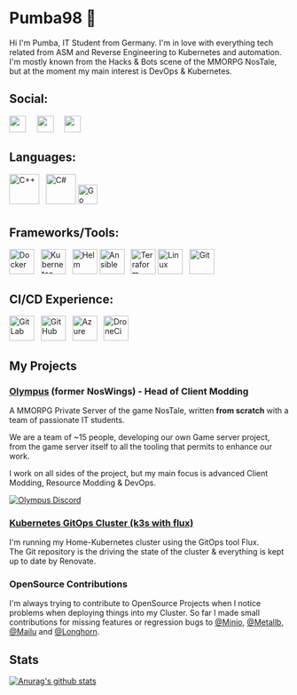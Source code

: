 # Pumba98 🤘

Hi I'm Pumba, IT Student from Germany. I'm in love with everything tech related from ASM and Reverse Engineering to Kubernetes and automation.
I'm mostly known from the Hacks & Bots scene of the MMORPG NosTale, but at the moment my main interest is DevOps & Kubernetes.

## Social:

<a href="https://github.com/Pumba98"><img src="https://img.shields.io/badge/-@Pumba98-%23181717?style=flat-square&logo=github" height="30"></a> &nbsp; &nbsp;
<a href="https://gitlab.com/Pumba98"><img src="https://img.shields.io/badge/-@Pumba98-orange?style=flat-square&logo=gitlab" height="30"></a> &nbsp; &nbsp;
<a href="https://discordapp.com/users/276439816906866689/"><img src="https://img.shields.io/badge/-%40pumba98-%232c2f33?style=flat-square&logo=discord" height="30"></a>

## Languages:

<img height="54" alt="C++" src="https://upload.wikimedia.org/wikipedia/commons/thumb/1/18/ISO_C%2B%2B_Logo.svg/2000px-ISO_C%2B%2B_Logo.svg.png"> &nbsp;
<img height="54" alt="C#" src="https://iconape.com/wp-content/png_logo_vector/csharp-logo.png">
<img height="35" alt="Go" src="https://upload.wikimedia.org/wikipedia/commons/thumb/0/05/Go_Logo_Blue.svg/1280px-Go_Logo_Blue.svg.png" style="margin-bottom: 10px">

## Frameworks/Tools:

<img height="45" alt="Docker" src="https://cdn.iconscout.com/icon/free/png-512/docker-11-1175228.png"> &nbsp;
<img height="45" alt="Kubernetes" src="https://kubernetes.io/images/favicon.png"> &nbsp;
<img height="45" alt="Helm" src="https://cncf-branding.netlify.app/img/projects/helm/icon/color/helm-icon-color.png">
<img height="45" alt="Ansible" src="https://images.squarespace-cdn.com/content/v1/5caf4259c46f6d28739b09b0/1558616309157-QJE3179D6V6WYBNUR301/ke17ZwdGBToddI8pDm48kKXbTL5U8xV7KgHrzqU-XYBZw-zPPgdn4jUwVcJE1ZvWEtT5uBSRWt4vQZAgTJucoTqqXjS3CfNDSuuf31e0tVHYShtqp9p317BEUKra4SA7joXG0jEu6ntXNgZ58T98lRur-lC0WofN0YB1wFg-ZW0/ansible_circleA_red.png"> &nbsp;
<img height="45" alt="Terraform" src="https://i.pinimg.com/originals/28/ec/74/28ec7440a57536eebad2931517aa1cce.png">
<img height="45" alt="Linux" src="https://upload.wikimedia.org/wikipedia/commons/thumb/f/f1/Icons8_flat_linux.svg/2000px-Icons8_flat_linux.svg.png"> &nbsp;
<img height="45" alt="Git" src="https://upload.wikimedia.org/wikipedia/commons/thumb/3/3f/Git_icon.svg/768px-Git_icon.svg.png"> &nbsp;

## CI/CD Experience:

<img height="45" alt="GitLab" src="https://cdn.icon-icons.com/icons2/2415/PNG/512/gitlab_original_logo_icon_146503.png"> &nbsp;
<img height="45" alt="GitHub" src="https://cdn-icons-png.flaticon.com/512/25/25231.png"> &nbsp;
<img height="45" alt="Azure" src="https://avatars2.githubusercontent.com/ml/1303?s=140&v=4"> &nbsp;
<img height="45" alt="DroneCi" src="https://www.trion.de/news/2021/01/28/drone-pipeline-global-variable/drone-logo.png"> &nbsp;

## My Projects

### [Olympus](https://wiki.olympusgg.com) (former NosWings) - Head of Client Modding

A MMORPG Private Server of the game NosTale, written **from scratch** with a team of passionate IT students.

We are a team of ~15 people, developing our own Game server project, from the game server itself to all the tooling that permits to enhance our work.

I work on all sides of the project, but my main focus is advanced Client Modding, Resource Modding & DevOps.

<a href="https://discord.gg/RUk4r4T"><img alt="Olympus Discord" src="https://discordapp.com/api/guilds/468831707877867530/widget.png?style=banner2"></a>

### [Kubernetes GitOps Cluster (k3s with flux)](https://github.com/Pumba98/k3s-flux-cluster)

I'm running my Home-Kubernetes cluster using the GitOps tool Flux.  
The Git repository is the driving the state of the cluster & everything is kept up to date by Renovate.

### OpenSource Contributions

I'm always trying to contribute to OpenSource Projects when I notice problems when deploying things into my Cluster. 
So far I made small contributions for missing features or regression bugs to [@Minio](https://github.com/minio), [@Metallb](https://github.com/metallb), [@Mailu](https://github.com/Mailu) and [@Longhorn](https://github.com/longhorn).

## Stats

[![Anurag's github stats](https://github-readme-stats.vercel.app/api?username=Pumba98&theme=github_dark)](https://github.com/anuraghazra/github-readme-stats)
